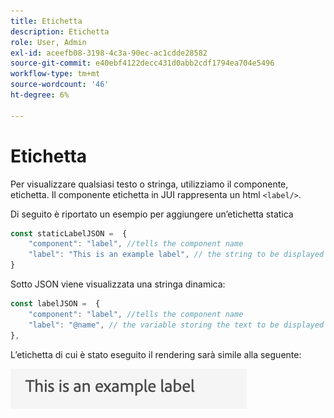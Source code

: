 ```yaml
---
title: Etichetta
description: Etichetta
role: User, Admin
exl-id: aceefb08-3198-4c3a-90ec-ac1cdde28582
source-git-commit: e40ebf4122decc431d0abb2cdf1794ea704e5496
workflow-type: tm+mt
source-wordcount: '46'
ht-degree: 6%

---
```


# Etichetta

Per visualizzare qualsiasi testo o stringa, utilizziamo il componente, etichetta.
Il componente etichetta in JUI rappresenta un html `<label/>`.

Di seguito è riportato un esempio per aggiungere un’etichetta statica

```js title="staticLabel.js"
const staticLabelJSON =  {
    "component": "label", //tells the component name
    "label": "This is an example label", // the string to be displayed
}
```

Sotto JSON viene visualizzata una stringa dinamica:

```js title="dynamicLabel.js"
const labelJSON =  {
    "component": "label", //tells the component name
    "label": "@name", // the variable storing the text to be displayed
},
```

L’etichetta di cui è stato eseguito il rendering sarà simile alla seguente:

![etichetta](./imgs/label.png "Etichetta")
